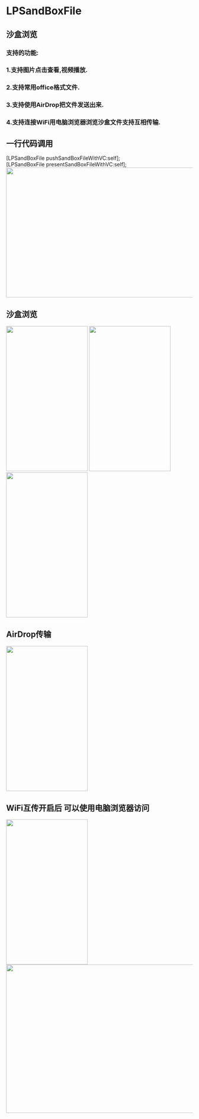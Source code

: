 # LPSandBoxFile
## 沙盒浏览  
### 支持的功能:  
### 1.支持图片点击查看,视频播放.  
### 2.支持常用office格式文件.  
### 3.支持使用AirDrop把文件发送出来.  
### 4.支持连接WiFi用电脑浏览器浏览沙盒文件支持互相传输.    
  
## 一行代码调用  
[LPSandBoxFile pushSandBoxFileWithVC:self];  
[LPSandBoxFile presentSandBoxFileWithVC:self];  
<img src="https://github.com/lipeiaiwo/LPSandBoxFile/blob/master/image/0.jpg" width="600" height="350" />  
  
## 沙盒浏览  
<img src="https://github.com/lipeiaiwo/LPSandBoxFile/blob/master/image/1.PNG" width="220" height="391" />
<img src="https://github.com/lipeiaiwo/LPSandBoxFile/blob/master/image/2.PNG" width="220" height="391" />
<img src="https://github.com/lipeiaiwo/LPSandBoxFile/blob/master/image/3.PNG" width="220" height="391" />
  
## AirDrop传输  
<img src="https://github.com/lipeiaiwo/LPSandBoxFile/blob/master/image/4.PNG" width="220" height="391" />  
  
## WiFi互传开启后 可以使用电脑浏览器访问  
<img src="https://github.com/lipeiaiwo/LPSandBoxFile/blob/master/image/5.PNG" width="220" height="391" />  
<img src="https://github.com/lipeiaiwo/LPSandBoxFile/blob/master/image/6.jpg" width="1500" height="400" />  
